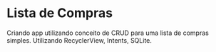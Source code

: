 # Lista de Compras
Criando app utilizando conceito de CRUD para uma lista de compras simples. Utilizando RecyclerView, Intents, SQLite.
